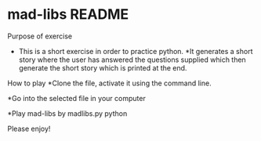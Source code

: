 # mad-libs README

Purpose of exercise 
* This is a short exercise in order to practice python. 
*It generates a short story where the user has answered the questions supplied which then generate the short story which is printed at the end.

How to play 
*Clone the file, activate it using the command line. 

*Go into the selected file in your computer

*Play mad-libs by madlibs.py python

Please enjoy!
